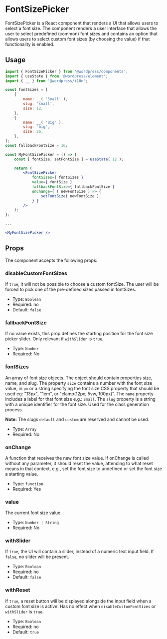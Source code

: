 # FontSizePicker

FontSizePicker is a React component that renders a UI that allows users to select a font size.
The component renders a user interface that allows the user to select predefined (common) font sizes and contains an option that allows users to select custom font sizes (by choosing the value) if that functionality is enabled.

## Usage

```jsx
import { FontSizePicker } from '@wordpress/components';
import { useState } from '@wordpress/element';
import { __ } from '@wordpress/i18n';

const fontSizes = [
	{
		name: __( 'Small' ),
		slug: 'small',
		size: 12,
	},
	{
		name: __( 'Big' ),
		slug: 'big',
		size: 26,
	},
];
const fallbackFontSize = 16;

const MyFontSizePicker = () => {
	const [ fontSize, setFontSize ] = useState( 12 );

	return (
		<FontSizePicker
			fontSizes={ fontSizes }
			value={ fontSize }
			fallbackFontSize={ fallbackFontSize }
			onChange={ ( newFontSize ) => {
				setFontSize( newFontSize );
			} }
		/>
	);
};

...

<MyFontSizePicker />
```

## Props

The component accepts the following props:

### disableCustomFontSizes

If `true`, it will not be possible to choose a custom fontSize. The user will be forced to pick one of the pre-defined sizes passed in fontSizes.

-   Type: `Boolean`
-   Required: no
-   Default: `false`

### fallbackFontSize

If no value exists, this prop defines the starting position for the font size picker slider. Only relevant if `withSlider` is `true`.

-   Type: `Number`
-   Required: No

### fontSizes

An array of font size objects. The object should contain properties size, name, and slug.
The property `size` contains a number with the font size value, in `px` or a string specifying the font size CSS property that should be used eg: "13px", "1em", or "clamp(12px, 5vw, 100px)".
The `name` property includes a label for that font size e.g.: `Small`.
The `slug` property is a string with a unique identifier for the font size. Used for the class generation process.

**Note:** The slugs `default` and `custom` are reserved and cannot be used.

-   Type: `Array`
-   Required: No

### onChange

A function that receives the new font size value.
If onChange is called without any parameter, it should reset the value, attending to what reset means in that context, e.g., set the font size to undefined or set the font size a starting value.

-   Type: `function`
-   Required: Yes

### value

The current font size value.

-   Type: `Number | String`
-   Required: No

### withSlider

If `true`, the UI will contain a slider, instead of a numeric text input field. If `false`, no slider will be present.

-   Type: `Boolean`
-   Required: no
-   Default: `false`

### withReset

If `true`, a reset button will be displayed alongside the input field when a custom font size is active. Has no effect when `disableCustomFontSizes` or `withSlider` is `true`.

-   Type: `Boolean`
-   Required: no
-   Default: `true`
